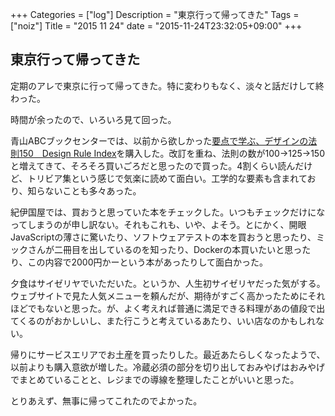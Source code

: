 +++
Categories = ["log"]
Description = "東京行って帰ってきた"
Tags = ["noiz"]
Title = "2015 11 24"
date = "2015-11-24T23:32:05+09:00"
+++

## 東京行って帰ってきた
定期のアレで東京に行って帰ってきた。特に変わりもなく、淡々と話だけして終わった。

時間が余ったので、いろいろ見て回った。

青山ABCブックセンターでは、以前から欲しかった[要点で学ぶ、デザインの法則150　Design Rule Index](http://www.bnn.co.jp/books/7821/)を購入した。改訂を重ね、法則の数が100→125→150と増えてきて、そろそろ買いごろだと思ったので買った。4割くらい読んだけど、トリビア集という感じで気楽に読めて面白い。工学的な要素も含まれており、知らないことも多々あった。

紀伊国屋では、買おうと思っていた本をチェックした。いつもチェックだけになってしまうのが申し訳ない。それもこれも、いや、よそう。とにかく、開眼JavaScriptの薄さに驚いたり、ソフトウェアテストの本を買おうと思ったり、ミックさんが二冊目を出しているのを知ったり、Dockerの本買いたいと思ったり、この内容で2000円かーという本があったりして面白かった。

夕食はサイゼリヤでいただいた。というか、人生初サイゼリヤだった気がする。ウェブサイトで見た人気メニューを頼んだが、期待がすごく高かったためにそれほどでもないと思った。が、よく考えれば普通に満足できる料理があの値段で出てくるのがおかしいし、また行こうと考えているあたり、いい店なのかもしれない。

帰りにサービスエリアでお土産を買ったりした。最近あたらしくなったようで、以前よりも購入意欲が増した。冷蔵必須の部分を切り出しておみやげはおみやげでまとめていることと、レジまでの導線を整理したことがいいと思った。

とりあえず、無事に帰ってこれたのでよかった。